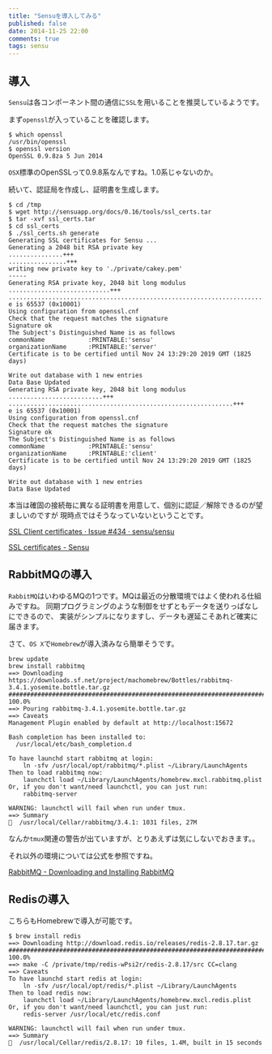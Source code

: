 ```yaml
---
title: "Sensuを導入してみる"
published: false
date: 2014-11-25 22:00
comments: true
tags: sensu
---
```

## 導入

`Sensu`は各コンポーネント間の通信に`SSL`を用いることを推奨しているようです。

まず`openssl`が入っていることを確認します。

~~~shell
$ which openssl
/usr/bin/openssl
$ openssl version
OpenSSL 0.9.8za 5 Jun 2014
~~~

`OSX`標準のOpenSSLって0.9.8系なんですね。1.0系じゃないのか。

続いて、認証局を作成し、証明書を生成します。

~~~shell
$ cd /tmp
$ wget http://sensuapp.org/docs/0.16/tools/ssl_certs.tar
$ tar -xvf ssl_certs.tar
$ cd ssl_certs
$ ./ssl_certs.sh generate
Generating SSL certificates for Sensu ...
Generating a 2048 bit RSA private key
...............+++
................+++
writing new private key to './private/cakey.pem'
-----
Generating RSA private key, 2048 bit long modulus
............................+++
.....................................................................................+++
e is 65537 (0x10001)
Using configuration from openssl.cnf
Check that the request matches the signature
Signature ok
The Subject's Distinguished Name is as follows
commonName            :PRINTABLE:'sensu'
organizationName      :PRINTABLE:'server'
Certificate is to be certified until Nov 24 13:29:20 2019 GMT (1825 days)

Write out database with 1 new entries
Data Base Updated
Generating RSA private key, 2048 bit long modulus
..........................+++
..............................................................+++
e is 65537 (0x10001)
Using configuration from openssl.cnf
Check that the request matches the signature
Signature ok
The Subject's Distinguished Name is as follows
commonName            :PRINTABLE:'sensu'
organizationName      :PRINTABLE:'client'
Certificate is to be certified until Nov 24 13:29:20 2019 GMT (1825 days)

Write out database with 1 new entries
Data Base Updated
~~~

本当は確固の接続毎に異なる証明書を用意して、個別に認証／解除できるのが望ましいのですが
現時点ではそうなっていないということです。

[SSL Client certificates · Issue #434 · sensu/sensu](https://github.com/sensu/sensu/issues/434)

[SSL certificates - Sensu](http://sensuapp.org/docs/0.16/certificates)

## RabbitMQの導入

`RabbitMQ`はいわゆるMQの1つです。MQは最近の分散環境ではよく使われる仕組みですね。
同期プログラミングのような制御をせずともデータを送りっぱなしにできるので、
実装がシンプルになりますし、データも遅延こそあれど確実に届きます。

さて、`OS X`で`Homebrew`が導入済みなら簡単そうです。

~~~
brew update
brew install rabbitmq
==> Downloading https://downloads.sf.net/project/machomebrew/Bottles/rabbitmq-3.4.1.yosemite.bottle.tar.gz
######################################################################## 100.0%
==> Pouring rabbitmq-3.4.1.yosemite.bottle.tar.gz
==> Caveats
Management Plugin enabled by default at http://localhost:15672

Bash completion has been installed to:
  /usr/local/etc/bash_completion.d

To have launchd start rabbitmq at login:
    ln -sfv /usr/local/opt/rabbitmq/*.plist ~/Library/LaunchAgents
Then to load rabbitmq now:
    launchctl load ~/Library/LaunchAgents/homebrew.mxcl.rabbitmq.plist
Or, if you don't want/need launchctl, you can just run:
    rabbitmq-server

WARNING: launchctl will fail when run under tmux.
==> Summary
🍺  /usr/local/Cellar/rabbitmq/3.4.1: 1031 files, 27M
~~~

なんか`tmux`関連の警告が出ていますが、とりあえずは気にしないでおきます。。

それ以外の環境については公式を参照ですね。

[RabbitMQ - Downloading and Installing RabbitMQ](https://www.rabbitmq.com/download.html)

## Redisの導入

こちらもHomebrewで導入が可能です。

~~~shell
$ brew install redis
==> Downloading http://download.redis.io/releases/redis-2.8.17.tar.gz
######################################################################## 100.0%
==> make -C /private/tmp/redis-wPsi2r/redis-2.8.17/src CC=clang
==> Caveats
To have launchd start redis at login:
    ln -sfv /usr/local/opt/redis/*.plist ~/Library/LaunchAgents
Then to load redis now:
    launchctl load ~/Library/LaunchAgents/homebrew.mxcl.redis.plist
Or, if you don't want/need launchctl, you can just run:
    redis-server /usr/local/etc/redis.conf

WARNING: launchctl will fail when run under tmux.
==> Summary
🍺  /usr/local/Cellar/redis/2.8.17: 10 files, 1.4M, built in 15 seconds
~~~

